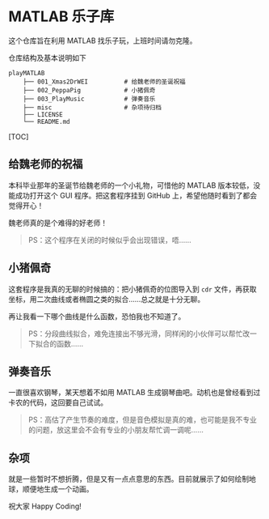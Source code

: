 # MATLAB 乐子库

这个仓库旨在利用 MATLAB 找乐子玩，上班时间请勿克隆。

仓库结构及基本说明如下

```text
playMATLAB
    ├── 001_Xmas2DrWEI          # 给魏老师的圣诞祝福
    ├── 002_PeppaPig            # 小猪佩奇
    ├── 003_PlayMusic           # 弹奏音乐
    ├── misc                    # 杂项待归档
    ├── LICENSE
    └── README.md
```

[TOC]


## 给魏老师的祝福

本科毕业那年的圣诞节给魏老师的一个小礼物，可惜他的 MATLAB 版本较低，没能成功打开这个 GUI 程序。把这套程序挂到 GitHub 上，希望他随时看到了都会觉得开心！

魏老师真的是个难得的好老师！

> PS：这个程序在关闭的时候似乎会出现错误，唔……


## 小猪佩奇

这套程序是我真的无聊的时候搞的：把小猪佩奇的位图导入到 `cdr` 文件，再获取坐标，用二次曲线或者椭圆之类的拟合……总之就是十分无聊。

再让我看一下哪个曲线是什么函数，恐怕我也不知道了。

> PS：分段曲线拟合，难免连接出不够光滑，同样闲的小伙伴可以帮忙改一下拟合的函数……


## 弹奏音乐

一直很喜欢钢琴，某天想着不如用 MATLAB 生成钢琴曲吧。动机也是曾经看到过卡农的代码，这回要自己试试。

> PS：高估了产生节奏的难度，但是音色模拟是真的难，也可能是我不专业的问题，放这里会不会有专业的小朋友帮忙调一调呢……


## 杂项

就是一些暂时不想折腾，但是又有一点点意思的东西。目前就展示了如何绘制地球，顺便地生成一个动画。

祝大家 Happy Coding! 